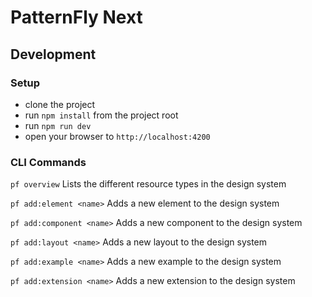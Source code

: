 # PatternFly Next

## Development

### Setup

- clone the project
- run `npm install` from the project root
- run `npm run dev`
- open your browser to `http://localhost:4200`

### CLI Commands

`pf overview`              Lists the different resource types in the design system

`pf add:element <name>`    Adds a new element to the design system

`pf add:component <name>`  Adds a new component to the design system

`pf add:layout <name>`     Adds a new layout to the design system

`pf add:example <name>`    Adds a new example to the design system

`pf add:extension <name>`  Adds a new extension to the design system
